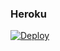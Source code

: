 ### Heroku

[![Deploy](https://www.herokucdn.com/deploy/button.svg)](https://heroku.com/deploy?template=https://github.com/luisdaniel1709/moodle7.1-new)  
